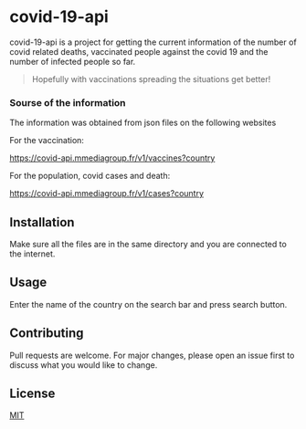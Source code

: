 # covid-19-api

covid-19-api is a project for getting the current information of the number of covid related deaths, vaccinated people against the covid 19 and the number of infected people so far.

>Hopefully with vaccinations spreading the situations get better!

### Sourse of the information 

The information was obtained from json files on the following websites

For the vaccination:

https://covid-api.mmediagroup.fr/v1/vaccines?country

For the population, covid cases and death:

https://covid-api.mmediagroup.fr/v1/cases?country

## Installation

Make sure all the files are in the same directory and you are connected to the internet.

## Usage

Enter the name of the country on the search bar and press search button.

## Contributing
Pull requests are welcome. For major changes, please open an issue first to discuss what you would like to change.

## License
[MIT](https://choosealicense.com/licenses/mit/)
